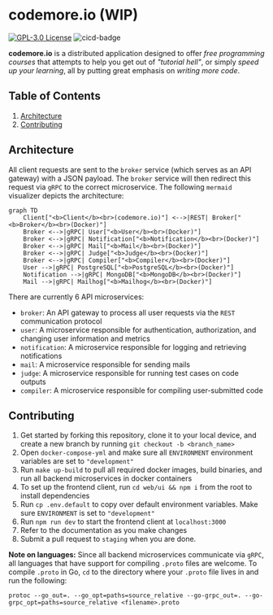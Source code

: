 # codemore.io (WIP)

<p>
  <a href="https://github.com/abyanmajid/codemore.io/blob/main/LICENSE"><img alt="GPL-3.0 License" src="https://img.shields.io/badge/License-GPL%203.0-blue.svg"></a>
  <img alt="cicd-badge" src="https://github.com/abyanmajid/codemore.io/actions/workflows/cicd.yml/badge.svg">
</p>

**codemore.io** is a distributed application designed to offer *free programming courses* that attempts to help you get out of *"tutorial hell"*, or simply *speed up your learning*, all by putting great emphasis on *writing more code*.

<!-- ### Live App  🚀 | Documentation 🔍 | Source 📦 -->

## Table of Contents

1. [Architecture](#architecture)
2. [Contributing](#contributing)

## Architecture

All client requests are sent to the `broker` service (which serves as an API gateway) with a JSON payload. The `broker` service will then redirect this request via `gRPC` to the correct microservice. The following `mermaid` visualizer depicts the architecture:

```mermaid
graph TD
    Client["<b>Client</b><br>(codemore.io)"] <-->|REST| Broker["<b>Broker</b><br>(Docker)"]
    Broker <-->|gRPC| User["<b>User</b><br>(Docker)"]
    Broker <-->|gRPC| Notification["<b>Notification</b><br>(Docker)"]
    Broker <-->|gRPC| Mail["<b>Mail</b><br>(Docker)"]
    Broker <-->|gRPC| Judge["<b>Judge</b><br>(Docker)"]
    Broker <-->|gRPC| Compiler["<b>Compiler</b><br>(Docker)"]
    User -->|gRPC| PostgreSQL["<b>PostgreSQL</b><br>(Docker)"]
    Notification -->|gRPC| MongoDB["<b>MongoDB</b><br>(Docker)"]
    Mail -->|gRPC| Mailhog["<b>Mailhog</b><br>(Docker)"]
```

There are currently 6 API microservices:

- `broker`: An API gateway to process all user requests via the `REST` communication protocol
- `user`: A microservice responsible for authentication, authorization, and changing user information and metrics
- `notification`: A microservice responsible for logging and retrieving notifications
- `mail`: A microservice responsible for sending mails
- `judge`: A microservice responsible for running test cases on code outputs
- `compiler`: A microservice responsible for compiling user-submitted code

## Contributing

1. Get started by forking this repository, clone it to your local device, and create a new branch by running `git checkout -b <branch_name>`
2. Open `docker-compose-yml` and make sure all `ENVIRONMENT` environment variables are set to `"development"`
3. Run `make up-build` to pull all required docker images, build binaries, and run all backend microservices in docker containers
4. To set up the frontend client, run `cd web/ui && npm i` from the root to install dependencies
5. Run `cp .env.default` to copy over default environment variables. Make sure `ENVIRONMENT` is set to `"development"`
6. Run `npm run dev` to start the frontend client at `localhost:3000`
7. Refer to the documentation as you make changes
8. Submit a pull request to `staging` when you are done.

**Note on languages:** Since all backend microservices communicate via `gRPC`, all languages that have support for compiling `.proto` files are welcome. To compile `.proto` in Go, `cd` to the directory where your `.proto` file lives in and run the following:
```
protoc --go_out=. --go_opt=paths=source_relative --go-grpc_out=. --go-grpc_opt=paths=source_relative <filename>.proto
```
